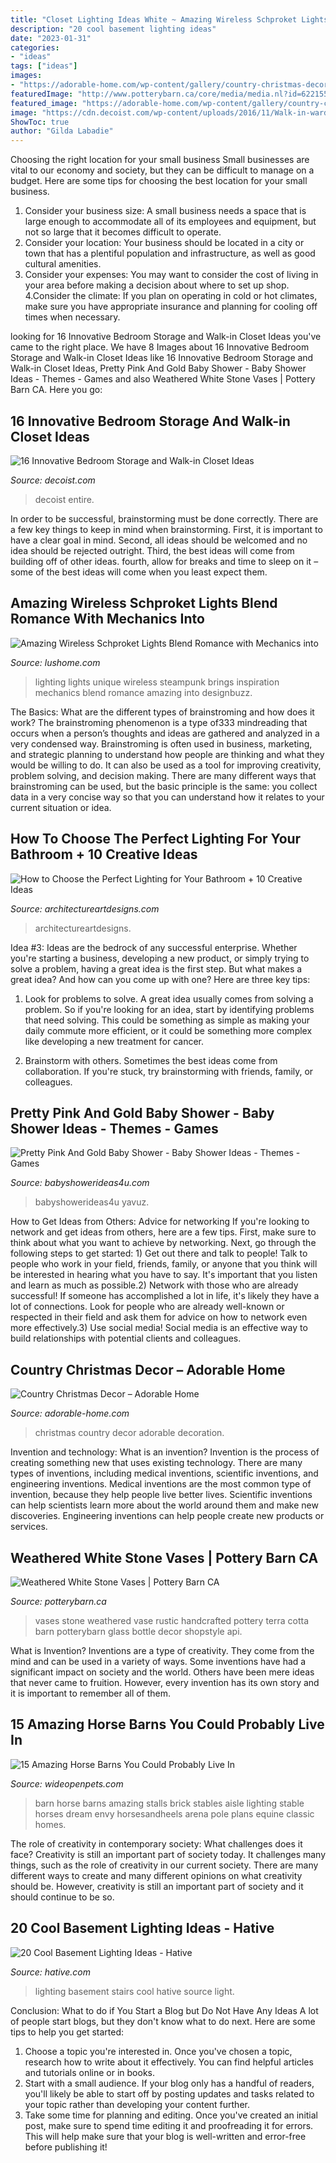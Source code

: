 ```yaml
---
title: "Closet Lighting Ideas White ~ Amazing Wireless Schproket Lights Blend Romance With Mechanics Into"
description: "20 cool basement lighting ideas"
date: "2023-01-31"
categories:
- "ideas"
tags: ["ideas"]
images:
- "https://adorable-home.com/wp-content/gallery/country-christmas-decor/country-christmas-decor-6.jpg"
featuredImage: "http://www.potterybarn.ca/core/media/media.nl?id=62215519&amp;c=3572911&amp;h=9b3f8ae2fbcc57d06b53&amp;resizeid=25&amp;resizeh=1200&amp;resizew=1200"
featured_image: "https://adorable-home.com/wp-content/gallery/country-christmas-decor/country-christmas-decor-6.jpg"
image: "https://cdn.decoist.com/wp-content/uploads/2016/11/Walk-in-wardrobe-provide-plenty-of-space-for-your-entire-collection-600x800.jpg"
ShowToc: true
author: "Gilda Labadie"
---
```



Choosing the right location for your small business
Small businesses are vital to our economy and society, but they can be difficult to manage on a budget. Here are some tips for choosing the best location for your small business. 
1. Consider your business size: A small business needs a space that is large enough to accommodate all of its employees and equipment, but not so large that it becomes difficult to operate. 
2. Consider your location: Your business should be located in a city or town that has a plentiful population and infrastructure, as well as good cultural amenities. 
3. Consider your expenses: You may want to consider the cost of living in your area before making a decision about where to set up shop. 
4.Consider the climate: If you plan on operating in cold or hot climates, make sure you have appropriate insurance and planning for cooling off times when necessary.

	

		
looking for 16 Innovative Bedroom Storage and Walk-in Closet Ideas you've came to the right place. We have 8 Images about 16 Innovative Bedroom Storage and Walk-in Closet Ideas like 16 Innovative Bedroom Storage and Walk-in Closet Ideas, Pretty Pink And Gold Baby Shower - Baby Shower Ideas - Themes - Games and also Weathered White Stone Vases | Pottery Barn CA. Here you go:
		
    
## 16 Innovative Bedroom Storage And Walk-in Closet Ideas

<img loading=lazy src="https://cdn.decoist.com/wp-content/uploads/2016/11/Walk-in-wardrobe-provide-plenty-of-space-for-your-entire-collection-600x800.jpg" onerror="this.onerror=null;this.src='https://tse2.mm.bing.net/th?id=OIP.fHCtW94BxAdzY5QAo-rLQQHaJ4&amp;pid=15.1';" alt="16 Innovative Bedroom Storage and Walk-in Closet Ideas">

_Source: decoist.com_

>decoist entire. 

	

In order to be successful, brainstorming must be done correctly. There are a few key things to keep in mind when brainstorming. First, it is important to have a clear goal in mind. Second, all ideas should be welcomed and no idea should be rejected outright. Third, the best ideas will come from building off of other ideas. fourth, allow for breaks and time to sleep on it – some of the best ideas will come when you least expect them.

    
## Amazing Wireless Schproket Lights Blend Romance With Mechanics Into

<img loading=lazy src="https://www.lushome.com/wp-content/uploads/2013/02/unique-lighting-design-ideas-wireless-schproket-lights-6.jpg" onerror="this.onerror=null;this.src='https://tse2.mm.bing.net/th?id=OIP.lTeW_-riIxpLUN2Gj7Z7xgHaKj&amp;pid=15.1';" alt="Amazing Wireless Schproket Lights Blend Romance with Mechanics into">

_Source: lushome.com_

>lighting lights unique wireless steampunk brings inspiration mechanics blend romance amazing into designbuzz. 

	

The Basics: What are the different types of brainstroming and how does it work?
The brainstroming phenomenon is a type of333 mindreading that occurs when a person’s thoughts and ideas are gathered and analyzed in a very condensed way. Brainstroming is often used in business, marketing, and strategic planning to understand how people are thinking and what they would be willing to do. It can also be used as a tool for improving creativity, problem solving, and decision making. There are many different ways that brainstroming can be used, but the basic principle is the same: you collect data in a very concise way so that you can understand how it relates to your current situation or idea.

    
## How To Choose The Perfect Lighting For Your Bathroom + 10 Creative Ideas

<img loading=lazy src="http://www.architectureartdesigns.com/wp-content/uploads/2019/09/bathroom-lighting-3.jpg" onerror="this.onerror=null;this.src='https://tse4.mm.bing.net/th?id=OIP.bPbplHuw1FP4TvWUYIlN5QHaNL&amp;pid=15.1';" alt="How to Choose the Perfect Lighting for Your Bathroom + 10 Creative Ideas">

_Source: architectureartdesigns.com_

>architectureartdesigns. 

	

Idea #3:
Ideas are the bedrock of any successful enterprise. Whether you're starting a business, developing a new product, or simply trying to solve a problem, having a great idea is the first step.
But what makes a great idea? And how can you come up with one? Here are three key tips:

1. Look for problems to solve. A great idea usually comes from solving a problem. So if you're looking for an idea, start by identifying problems that need solving. This could be something as simple as making your daily commute more efficient, or it could be something more complex like developing a new treatment for cancer.

2. Brainstorm with others. Sometimes the best ideas come from collaboration. If you're stuck, try brainstorming with friends, family, or colleagues.

    
## Pretty Pink And Gold Baby Shower - Baby Shower Ideas - Themes - Games

<img loading=lazy src="https://babyshowerideas4u.com/wp-content/uploads/2017/10/Pretty-Pink-And-Gold-Baby-Shower-Paper-Flowers-600x803.jpeg" onerror="this.onerror=null;this.src='https://tse4.mm.bing.net/th?id=OIP.iy1K0BuLfRzsvWyg1xB0XAHaJ6&amp;pid=15.1';" alt="Pretty Pink And Gold Baby Shower - Baby Shower Ideas - Themes - Games">

_Source: babyshowerideas4u.com_

>babyshowerideas4u yavuz. 

	

How to Get Ideas from Others: Advice for networking
If you're looking to network and get ideas from others, here are a few tips. First, make sure to think about what you want to achieve by networking. Next, go through the following steps to get started: 1) Get out there and talk to people! Talk to people who work in your field, friends, family, or anyone that you think will be interested in hearing what you have to say. It's important that you listen and learn as much as possible.2) Network with those who are already successful! If someone has accomplished a lot in life, it's likely they have a lot of connections. Look for people who are already well-known or respected in their field and ask them for advice on how to network even more effectively.3) Use social media! Social media is an effective way to build relationships with potential clients and colleagues.

    
## Country Christmas Decor – Adorable Home

<img loading=lazy src="https://adorable-home.com/wp-content/gallery/country-christmas-decor/country-christmas-decor-6.jpg" onerror="this.onerror=null;this.src='https://tse3.mm.bing.net/th?id=OIP.1YibYmakFf9yQx-__gpPTwHaLK&amp;pid=15.1';" alt="Country Christmas Decor – Adorable Home">

_Source: adorable-home.com_

>christmas country decor adorable decoration. 

	

Invention and technology: What is an invention?
Invention is the process of creating something new that uses existing technology. There are many types of inventions, including medical inventions, scientific inventions, and engineering inventions. Medical inventions are the most common type of invention, because they help people live better lives. Scientific inventions can help scientists learn more about the world around them and make new discoveries. Engineering inventions can help people create new products or services.

    
## Weathered White Stone Vases | Pottery Barn CA

<img loading=lazy src="http://www.potterybarn.ca/core/media/media.nl?id=62215519&amp;c=3572911&amp;h=9b3f8ae2fbcc57d06b53&amp;resizeid=25&amp;resizeh=1200&amp;resizew=1200" onerror="this.onerror=null;this.src='https://tse2.mm.bing.net/th?id=OIP.f_WfDk5nsxttb8oXCioyGAHaGq&amp;pid=15.1';" alt="Weathered White Stone Vases | Pottery Barn CA">

_Source: potterybarn.ca_

>vases stone weathered vase rustic handcrafted pottery terra cotta barn potterybarn glass bottle decor shopstyle api. 

	

What is Invention?
Inventions are a type of creativity. They come from the mind and can be used in a variety of ways. Some inventions have had a significant impact on society and the world. Others have been mere ideas that never came to fruition. However, every invention has its own story and it is important to remember all of them.

    
## 15 Amazing Horse Barns You Could Probably Live In

<img loading=lazy src="http://cdn0.wideopenpets.com/wp-content/uploads/2016/05/lighting.jpg" onerror="this.onerror=null;this.src='https://tse2.mm.bing.net/th?id=OIP.5K2J0a33zf-J-iFkRISpNwHaJ4&amp;pid=15.1';" alt="15 Amazing Horse Barns You Could Probably Live In">

_Source: wideopenpets.com_

>barn horse barns amazing stalls brick stables aisle lighting stable horses dream envy horsesandheels arena pole plans equine classic homes. 

	

The role of creativity in contemporary society: What challenges does it face?
Creativity is still an important part of society today. It challenges many things, such as the role of creativity in our current society. There are many different ways to create and many different opinions on what creativity should be. However, creativity is still an important part of society and it should continue to be so.

    
## 20 Cool Basement Lighting Ideas - Hative

<img loading=lazy src="https://hative.com/wp-content/uploads/2014/05/basement-lighting-ideas/4-night-lighting-on-stairs.jpg" onerror="this.onerror=null;this.src='https://tse3.mm.bing.net/th?id=OIP.28duYr6jeqUSBMTBtkFWvAHaLI&amp;pid=15.1';" alt="20 Cool Basement Lighting Ideas - Hative">

_Source: hative.com_

>lighting basement stairs cool hative source light. 

	

Conclusion: What to do if You Start a Blog but Do Not Have Any Ideas
A lot of people start blogs, but they don't know what to do next. Here are some tips to help you get started: 
1) Choose a topic you're interested in. Once you've chosen a topic, research how to write about it effectively. You can find helpful articles and tutorials online or in books.
2) Start with a small audience. If your blog only has a handful of readers, you'll likely be able to start off by posting updates and tasks related to your topic rather than developing your content further. 
3) Take some time for planning and editing. Once you've created an initial post, make sure to spend time editing it and proofreading it for errors. This will help make sure that your blog is well-written and error-free before publishing it!

